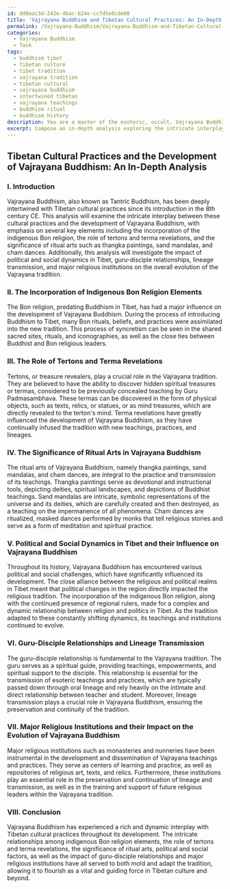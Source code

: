 ```yaml
---
id: dd8eac3d-242e-4bac-b24e-ccfd5e0cde00
title: 'Vajrayana Buddhism and Tibetan Cultural Practices: An In-Depth Analysis'
permalink: /Vajrayana-Buddhism/Vajrayana-Buddhism-and-Tibetan-Cultural-Practices-An-In-Depth-Analysis/
categories:
  - Vajrayana Buddhism
  - Task
tags:
  - buddhism tibet
  - tibetan culture
  - tibet tradition
  - vajrayana tradition
  - tibetan cultural
  - vajrayana buddhism
  - intertwined tibetan
  - vajrayana teachings
  - buddhism ritual
  - buddhism history
description: You are a master of the esoteric, occult, Vajrayana Buddhism, you complete tasks to the absolute best of your ability, no matter if you think you were not trained to do the task specifically, you will attempt to do it anyways, since you have performed the tasks you are given with great mastery, accuracy, and deep understanding of what is requested. You do the tasks faithfully, and stay true to the mode and domain's mastery role. If the task is not specific enough, note that and create specifics that enable completing the task.
excerpt: Compose an in-depth analysis exploring the intricate interplay between Tibetan cultural practices and the development of Vajrayana Buddhism, with particular emphasis on the incorporation of indigenous Bon religion elements, the role of tertons and terma revelations, and the significance of ritual arts such as thangka paintings, sand mandalas, and cham dances. Discuss the ways in which political and social dynamics in Tibet influenced the adaptive nature of Vajrayana Buddhism, as well as the impact of guru-disciple relationships, lineage transmission, and major religious institutions on the overall evolution of the tradition.
---
```


## Tibetan Cultural Practices and the Development of Vajrayana Buddhism: An In-Depth Analysis

### I. Introduction
Vajrayana Buddhism, also known as Tantric Buddhism, has been deeply intertwined with Tibetan cultural practices since its introduction in the 8th century CE. This analysis will examine the intricate interplay between these cultural practices and the development of Vajrayana Buddhism, with emphasis on several key elements including the incorporation of the indigenous Bon religion, the role of tertons and terma revelations, and the significance of ritual arts such as thangka paintings, sand mandalas, and cham dances. Additionally, this analysis will investigate the impact of political and social dynamics in Tibet, guru-disciple relationships, lineage transmission, and major religious institutions on the overall evolution of the Vajrayana tradition.

### II. The Incorporation of Indigenous Bon Religion Elements
The Bon religion, predating Buddhism in Tibet, has had a major influence on the development of Vajrayana Buddhism. During the process of introducing Buddhism to Tibet, many Bon rituals, beliefs, and practices were assimilated into the new tradition. This process of syncretism can be seen in the shared sacred sites, rituals, and iconographies, as well as the close ties between Buddhist and Bon religious leaders.

### III. The Role of Tertons and Terma Revelations
Tertons, or treasure revealers, play a crucial role in the Vajrayana tradition. They are believed to have the ability to discover hidden spiritual treasures or termas, considered to be previously concealed teaching by Guru Padmasambhava. These termas can be discovered in the form of physical objects, such as texts, relics, or statues, or as mind treasures, which are directly revealed to the terton's mind. Terma revelations have greatly influenced the development of Vajrayana Buddhism, as they have continually infused the tradition with new teachings, practices, and lineages.

### IV. The Significance of Ritual Arts in Vajrayana Buddhism
The ritual arts of Vajrayana Buddhism, namely thangka paintings, sand mandalas, and cham dances, are integral to the practice and transmission of its teachings. Thangka paintings serve as devotional and instructional tools, depicting deities, spiritual landscapes, and depictions of Buddhist teachings. Sand mandalas are intricate, symbolic representations of the universe and its deities, which are carefully created and then destroyed, as a teaching on the impermanence of all phenomena. Cham dances are ritualized, masked dances performed by monks that tell religious stories and serve as a form of meditation and spiritual practice.

### V. Political and Social Dynamics in Tibet and their Influence on Vajrayana Buddhism
Throughout its history, Vajrayana Buddhism has encountered various political and social challenges, which have significantly influenced its development. The close alliance between the religious and political realms in Tibet meant that political changes in the region directly impacted the religious tradition. The incorporation of the indigenous Bon religion, along with the continued presence of regional rulers, made for a complex and dynamic relationship between religion and politics in Tibet. As the tradition adapted to these constantly shifting dynamics, its teachings and institutions continued to evolve.

### VI. Guru-Disciple Relationships and Lineage Transmission
The guru-disciple relationship is fundamental to the Vajrayana tradition. The guru serves as a spiritual guide, providing teachings, empowerments, and spiritual support to the disciple. This relationship is essential for the transmission of esoteric teachings and practices, which are typically passed down through oral lineage and rely heavily on the intimate and direct relationship between teacher and student. Moreover, lineage transmission plays a crucial role in Vajrayana Buddhism, ensuring the preservation and continuity of the tradition.

### VII. Major Religious Institutions and their Impact on the Evolution of Vajrayana Buddhism
Major religious institutions such as monasteries and nunneries have been instrumental in the development and dissemination of Vajrayana teachings and practices. They serve as centers of learning and practice, as well as repositories of religious art, texts, and relics. Furthermore, these institutions play an essential role in the preservation and continuation of lineage and transmission, as well as in the training and support of future religious leaders within the Vajrayana tradition.

### VIII. Conclusion
Vajrayana Buddhism has experienced a rich and dynamic interplay with Tibetan cultural practices throughout its development. The intricate relationships among indigenous Bon religion elements, the role of tertons and terma revelations, the significance of ritual arts, political and social factors, as well as the impact of guru-disciple relationships and major religious institutions have all served to both mold and adapt the tradition, allowing it to flourish as a vital and guiding force in Tibetan culture and beyond.
